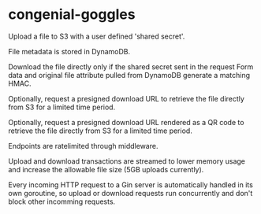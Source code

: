 # congenial-goggles

Upload a file to S3 with a user defined 'shared secret'. 

File metadata is stored in DynamoDB.

Download the file directly only if the shared secret sent in the request Form data 
and original file attribute pulled from DynamoDB generate a matching HMAC.

Optionally, request a presigned download URL to retrieve the file directly from S3 
for a limited time period. 

Optionally, request a presigned download URL rendered as a QR code to retrieve the 
file directly from S3 for a limited time period. 

Endpoints are ratelimited through middleware.

Upload and download transactions are streamed to lower memory usage and increase 
the allowable file size (5GB uploads currently).

Every incoming HTTP request to a Gin server is automatically handled in its own 
goroutine, so upload or download requests run concurrently and don't block other 
incomming requests.
